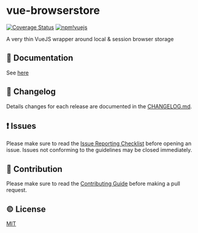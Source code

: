 # vue-browserstore


[![Coverage Status](https://coveralls.io/repos/github/gvost/vue-browserstore/badge.svg?branch=master)](https://coveralls.io/github/gvost/vue-browserstore?branch=master) [![npm](https://img.shields.io/npm/v/vue-browserstore.svg)](https://www.npmjs.com/package/vue-browserstore)[!vuejs](https://img.shields.io/badge/vue-2.1.10-green.svg)

A very thin VueJS wrapper around local & session browser storage


## :book: Documentation
See [here](http://gvost.github.io/vue-browserstore/)

## :scroll: Changelog
Details changes for each release are documented in the [CHANGELOG.md](https://github.com/gvost/vue-browserstore/blob/dev/CHANGELOG.md).


## :exclamation: Issues
Please make sure to read the [Issue Reporting Checklist](https://github.com/gvost/vue-browserstore/blob/dev/CONTRIBUTING.md#issue-reporting-guidelines) before opening an issue. Issues not conforming to the guidelines may be closed immediately.


## :muscle: Contribution
Please make sure to read the [Contributing Guide](https://github.com/gvost/vue-browserstore/blob/dev/CONTRIBUTING.md) before making a pull request.

## :copyright: License

[MIT](http://opensource.org/licenses/MIT)
